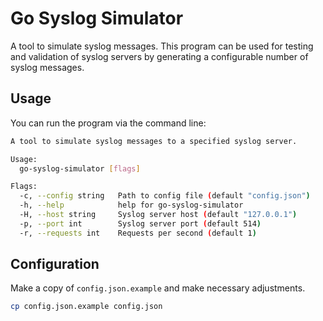 # Go Syslog Simulator

A tool to simulate syslog messages. This program can be used for testing and validation of syslog servers by generating a configurable number of syslog messages.


## Usage

You can run the program via the command line:

```bash
A tool to simulate syslog messages to a specified syslog server.

Usage:
  go-syslog-simulator [flags]

Flags:
  -c, --config string   Path to config file (default "config.json")
  -h, --help            help for go-syslog-simulator
  -H, --host string     Syslog server host (default "127.0.0.1")
  -p, --port int        Syslog server port (default 514)
  -r, --requests int    Requests per second (default 1)
```

## Configuration

Make a copy of `config.json.example` and make necessary adjustments. 

```bash
cp config.json.example config.json
```